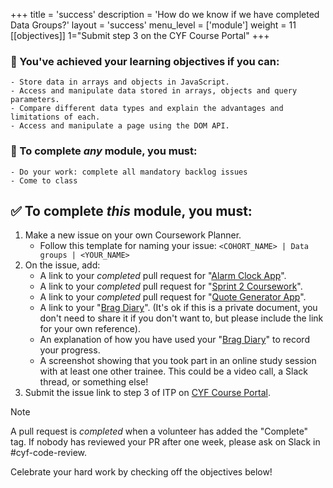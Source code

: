 +++
title = 'success'
description = 'How do we know if we have completed Data Groups?'
layout = 'success'
menu_level = ['module']
weight = 11
[[objectives]]
1="Submit step 3 on the CYF Course Portal"
+++

### 🎯 You've achieved your learning objectives if you can:

```objectives
- Store data in arrays and objects in JavaScript.
- Access and manipulate data stored in arrays, objects and query parameters.
- Compare different data types and explain the advantages and limitations of each.
- Access and manipulate a page using the DOM API.
```

### 💯 To complete _any_ module, you must:

```objectives
- Do your work: complete all mandatory backlog issues
- Come to class
```

## ✅ To complete _this_ module, you must:

1. Make a new issue on your own Coursework Planner.
   - Follow this template for naming your issue: `<COHORT_NAME> | Data groups | <YOUR_NAME>`
1. On the issue, add:
    - A link to your _completed_ pull request for "[Alarm Clock App](https://github.com/CodeYourFuture/Module-Data-Groups/issues/26)".
    - A link to your _completed_ pull request for "[Sprint 2 Coursework](https://github.com/CodeYourFuture/Module-Data-Groups/issues/14)".
    - A link to your _completed_ pull request for "[Quote Generator App](https://github.com/CodeYourFuture/Module-Data-Groups/issues/20)".
    - A link to your "[Brag Diary](https://github.com/CodeYourFuture/Module-Data-Groups/issues/10)". (It's ok if this is a private document, you don't need to share it if you don't want to, but please include the link for your own reference).
    - An explanation of how you have used your "[Brag Diary](https://github.com/CodeYourFuture/Module-Data-Groups/issues/10)" to record your progress.
    - A screenshot showing that you took part in an online study session with at least one other trainee. This could be a video call, a Slack thread, or something else!
1. Submit the issue link to step 3 of ITP on [CYF Course Portal](https://application-process.codeyourfuture.io/).

> [!NOTE]
> A pull request is _completed_ when a volunteer has added the "Complete" tag. If nobody has reviewed your PR after one week, please ask on Slack in #cyf-code-review.

Celebrate your hard work by checking off the objectives below!
